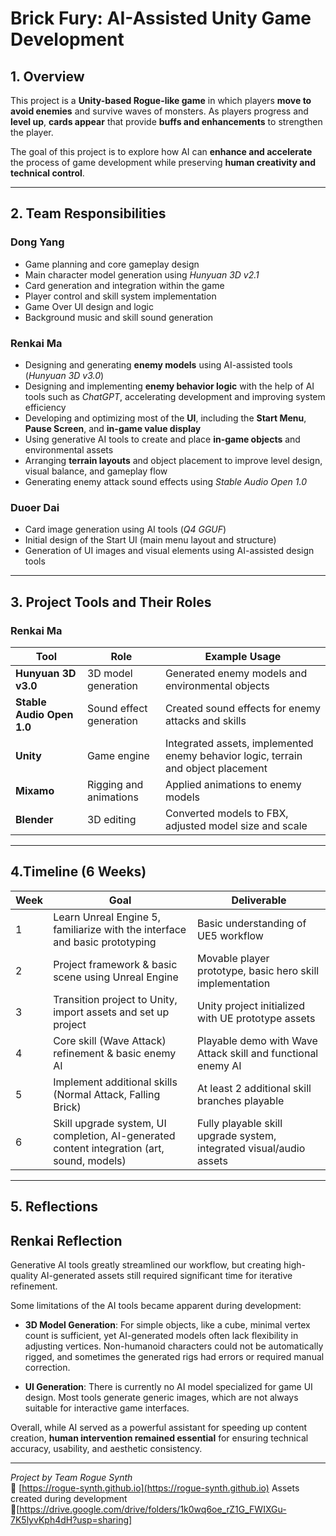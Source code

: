 # Brick Fury: AI-Assisted Unity Game Development

## 1. Overview

This project is a **Unity-based Rogue-like game** in which players **move to avoid enemies** and survive waves of monsters. As players progress and **level up**, **cards appear** that provide **buffs and enhancements** to strengthen the player.  

The goal of this project is to explore how AI can **enhance and accelerate** the process of game development while preserving **human creativity and technical control**.  



---

## 2. Team Responsibilities

### Dong Yang
- Game planning and core gameplay design
- Main character model generation using *Hunyuan 3D v2.1*
- Card generation and integration within the game
- Player control and skill system implementation
- Game Over UI design and logic
- Background music and skill sound generation

### Renkai Ma
- Designing and generating **enemy models** using AI-assisted tools (*Hunyuan 3D v3.0*)
- Designing and implementing **enemy behavior logic** with the help of AI tools such as *ChatGPT*, accelerating development and improving system efficiency
- Developing and optimizing most of the **UI**, including the **Start Menu**, **Pause Screen**, and **in-game value display**
- Using generative AI tools to create and place **in-game objects** and environmental assets
- Arranging **terrain layouts** and object placement to improve level design, visual balance, and gameplay flow
- Generating enemy attack sound effects using *Stable Audio Open 1.0*

### Duoer Dai
- Card image generation using AI tools (*Q4 GGUF*)
- Initial design of the Start UI (main menu layout and structure)
- Generation of UI images and visual elements using AI-assisted design tools

---

## 3. Project Tools and Their Roles

### Renkai Ma
| Tool | Role | Example Usage |
|------|------|----------------|
| **Hunyuan 3D v3.0** | 3D model generation | Generated enemy models and environmental objects |
| **Stable Audio Open 1.0** | Sound effect generation | Created sound effects for enemy attacks and skills |
| **Unity** | Game engine | Integrated assets, implemented enemy behavior logic, terrain and object placement |
| **Mixamo** | Rigging and animations | Applied animations to enemy models |
| **Blender** | 3D editing | Converted models to FBX, adjusted model size and scale |

---

## 4.Timeline (6 Weeks)

| Week | Goal | Deliverable |
|------|------|------------|
| 1 | Learn Unreal Engine 5, familiarize with the interface and basic prototyping | Basic understanding of UE5 workflow|
| 2 | Project framework & basic scene using Unreal Engine | Movable player prototype, basic hero skill implementation |
| 3 | Transition project to Unity, import assets and set up project | Unity project initialized with UE prototype assets |
| 4 | Core skill (Wave Attack) refinement & basic enemy AI | Playable demo with Wave Attack skill and functional enemy AI |
| 5 | Implement additional skills (Normal Attack, Falling Brick) | At least 2 additional skill branches playable |
| 6 | Skill upgrade system, UI completion, AI-generated content integration (art, sound, models) | Fully playable skill upgrade system, integrated visual/audio assets |


---

## 5. Reflections

## Renkai Reflection

Generative AI tools greatly streamlined our workflow, but creating high-quality AI-generated assets still required significant time for iterative refinement.

Some limitations of the AI tools became apparent during development:

- **3D Model Generation**: For simple objects, like a cube, minimal vertex count is sufficient, yet AI-generated models often lack flexibility in adjusting vertices. Non-humanoid characters could not be automatically rigged, and sometimes the generated rigs had errors or required manual correction.

- **UI Generation**: There is currently no AI model specialized for game UI design. Most tools generate generic images, which are not always suitable for interactive game interfaces.

Overall, while AI served as a powerful assistant for speeding up content creation, **human intervention remained essential** for ensuring technical accuracy, usability, and aesthetic consistency.


---

*Project by Team Rogue Synth*  
🔗 [https://rogue-synth.github.io](https://rogue-synth.github.io)
Assets created during development
🔗[https://drive.google.com/drive/folders/1k0wq6oe_rZ1G_FWIXGu-7K5lyvKph4dH?usp=sharing]
